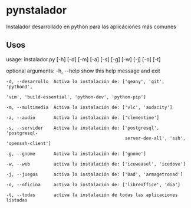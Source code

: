 pynstalador
===========

Instalador desarrollado en python para las aplicaciones más comunes

Usos
----

usage: instalador.py [-h] [-d] [-m] [-a] [-s] [-g] [-w] [-j] [-o] [-t]

optional arguments:
    -h, --help        show this help message and exit
    
    -d, --desarrollo  Activa la instalación de: ['geany', 'git', 'python3',
    
    'vim', 'build-essential', 'python-dev', 'python-pip']
    
    -m, --multimedia  Activa la instalación de: ['vlc', 'audacity']
    
    -a, --audio       Activa la instalación de: ['clementine']
    
    -s, --servidor    Activa la instalación de: ['postgresql', 'postgresql-
                                                 server-dev-all', 'ssh', 'openssh-client']
                                                 
    -g, --gnome       Activa la instalación de: ['gnome']
    
    -w, --web         activa la instalación de: ['iceweasel', 'icedove']
    
    -j, --juegos      activa la instalación de: ['0ad', 'armagetronad']
    
    -o, --oficina     activa la instalación de: ['libreoffice', 'dia']
    
    -t, --todas       activa la instalación de todas las aplicaciones listadas
